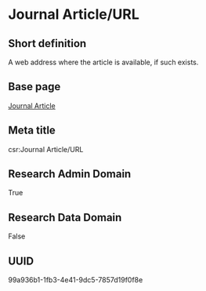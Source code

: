# Journal Article/URL
## Short definition
A web address where the article is available, if such exists.
## Base page
[Journal Article](../../Objects/Journal%20Article.md)
## Meta title
csr:Journal Article/URL
## Research Admin Domain
True
## Research Data Domain
False
## UUID
99a936b1-1fb3-4e41-9dc5-7857d19f0f8e
